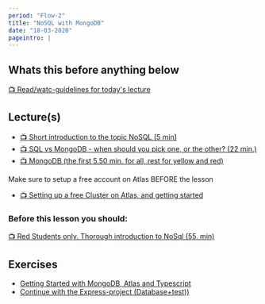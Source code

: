 ```yaml
---
period: "Flow-2"
title: "NoSQL with MongoDB"
date: "18-03-2020"
pageintro: |
---
```


## Whats this before anything below

[:tv: Read/watc-guidelines for today's lecture](https://youtu.be/jRxzS1fBpWQ)

## Lecture(s)

<!--BEGIN lectures ##-->

- [:tv: Short introduction to the topic NoSQL (5 min)](https://www.youtube.com/watch?v=BgQFJ_UNIgw)
- [:tv: SQL vs MongoDB - when should you pick one, or the other? (22 min.)](https://www.youtube.com/watch?v=ZS_kXvOeQ5Y&t=20s)
- [:tv: MongoDB (the first 5.50 min. for all, rest for yellow and red)](https://www.youtube.com/watch?v=UFVFIKduXpo)
  <!--END lectures ##-->

<!--BEGIN lectures_guides ##-->

Make sure to setup a free account on Atlas BEFORE the lesson

- [:tv: Setting up a free Cluster on Atlas, and getting started](https://youtu.be/mCiGsNbWsJc)

<!--END lectures_guides ##-->

### Before this lesson you should:

<!--BEGIN readings ##-->

[:tv: Red Students only. Thorough introduction to NoSql (55. min)](https://www.youtube.com/watch?v=qI_g07C_Q5I&t=49s)

  <!--END readings ##-->

## Exercises

<!--BEGIN exercises ##-->

- [Getting Started with MongoDB, Atlas and Typescript](https://docs.google.com/document/d/1dgR1c6PGzhmCECU_mbgvBNlSZsH5ARnw1w53DAQkJOc/edit?usp=sharing)
- [Continue with the Express-project (Database+test))](https://docs.google.com/document/d/1W8b6hihu1WyTduhzejUQ6mTSeCvax2PJLt5F9wUCEnQ/edit?usp=sharing)

<!--END exercises ##-->

<!--BEGIN slides ##-->

<!--END slides ##-->
